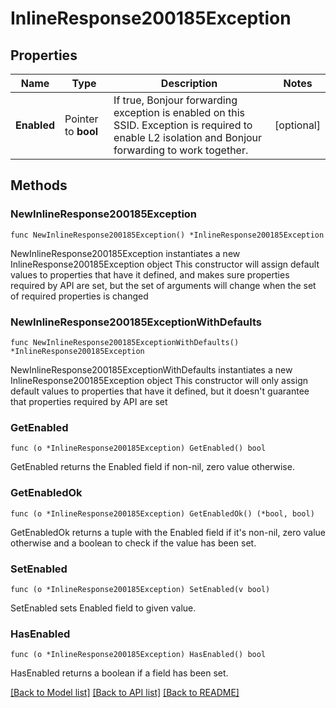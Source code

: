 # InlineResponse200185Exception

## Properties

Name | Type | Description | Notes
------------ | ------------- | ------------- | -------------
**Enabled** | Pointer to **bool** | If true, Bonjour forwarding exception is enabled on this SSID. Exception is required to enable L2 isolation and Bonjour forwarding to work together. | [optional] 

## Methods

### NewInlineResponse200185Exception

`func NewInlineResponse200185Exception() *InlineResponse200185Exception`

NewInlineResponse200185Exception instantiates a new InlineResponse200185Exception object
This constructor will assign default values to properties that have it defined,
and makes sure properties required by API are set, but the set of arguments
will change when the set of required properties is changed

### NewInlineResponse200185ExceptionWithDefaults

`func NewInlineResponse200185ExceptionWithDefaults() *InlineResponse200185Exception`

NewInlineResponse200185ExceptionWithDefaults instantiates a new InlineResponse200185Exception object
This constructor will only assign default values to properties that have it defined,
but it doesn't guarantee that properties required by API are set

### GetEnabled

`func (o *InlineResponse200185Exception) GetEnabled() bool`

GetEnabled returns the Enabled field if non-nil, zero value otherwise.

### GetEnabledOk

`func (o *InlineResponse200185Exception) GetEnabledOk() (*bool, bool)`

GetEnabledOk returns a tuple with the Enabled field if it's non-nil, zero value otherwise
and a boolean to check if the value has been set.

### SetEnabled

`func (o *InlineResponse200185Exception) SetEnabled(v bool)`

SetEnabled sets Enabled field to given value.

### HasEnabled

`func (o *InlineResponse200185Exception) HasEnabled() bool`

HasEnabled returns a boolean if a field has been set.


[[Back to Model list]](../README.md#documentation-for-models) [[Back to API list]](../README.md#documentation-for-api-endpoints) [[Back to README]](../README.md)


